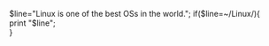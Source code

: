 
$line="Linux is one of the best OSs in the world.";
if($line=~/Linux/){                                 
	print "$line";                                     
}                                                    

